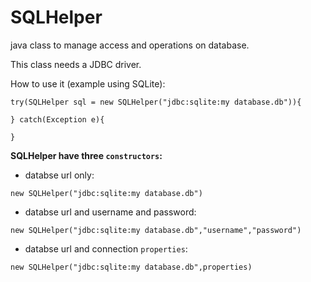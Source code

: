 # SQLHelper
java class to manage access and operations on database.

This class needs a JDBC driver.

How to use it (example using SQLite):

```
try(SQLHelper sql = new SQLHelper("jdbc:sqlite:my database.db")){

} catch(Exception e){

}
```
 **SQLHelper have three `constructors`:**
 
 - databse url only:
 ```
new SQLHelper("jdbc:sqlite:my database.db")
```

- databse url and username and password:
 ```
new SQLHelper("jdbc:sqlite:my database.db","username","password")
```

- databse url and connection `properties`:
 ```
new SQLHelper("jdbc:sqlite:my database.db",properties)
```
